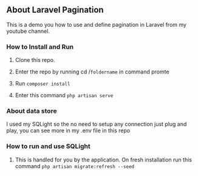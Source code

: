 ## About Laravel Pagination

This is a demo you how to use and define pagination in Laravel from my youtube channel.

### How to Install and Run

1. Clone this repo.

2. Enter the repo by running cd /`foldername` in command promte

3. Run `composer install`

4. Enter this command `php artisan serve`

### About data store

I used my SQLight so the no need to setup any connection just plug and play, you can see more in my .env file in this repo

### How to run and use SQLight

1. This is handled for you by the application. On fresh installation run this command
   `php artisan migrate:refresh --seed`
